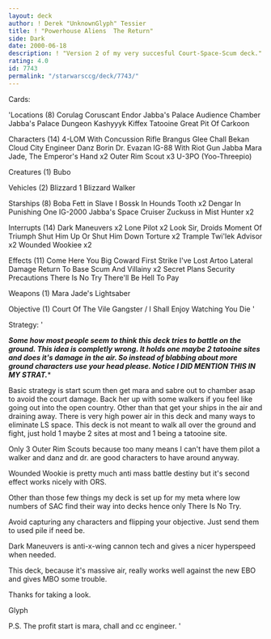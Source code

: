 ```yaml
---
layout: deck
author: ! Derek "UnknownGlyph" Tessier
title: ! "Powerhouse Aliens  The Return"
side: Dark
date: 2000-06-18
description: ! "Version 2 of my very succesful Court-Space-Scum deck."
rating: 4.0
id: 7743
permalink: "/starwarsccg/deck/7743/"
---
```

Cards: 

'Locations (8)
Corulag
Coruscant
Endor
Jabba's Palace Audience Chamber
Jabba's Palace Dungeon
Kashyyyk
Kiffex
Tatooine Great Pit Of Carkoon

Characters (14)
4-LOM With Concussion Rifle
Brangus Glee
Chall Bekan
Cloud City Engineer
Danz Borin
Dr. Evazan
IG-88 With Riot Gun
Jabba
Mara Jade, The Emperor's Hand	x2
Outer Rim Scout  x3
U-3PO (Yoo-Threepio)

Creatures (1)
Bubo

Vehicles (2)
Blizzard 1
Blizzard Walker

Starships (8)
Boba Fett in Slave I
Bossk In Hounds Tooth  x2
Dengar In Punishing One
IG-2000
Jabba's Space Cruiser
Zuckuss in Mist Hunter	x2

Interrupts (14)
Dark Maneuvers	x2
Lone Pilot  x2
Look Sir, Droids
Moment Of Triumph
Shut Him Up Or Shut Him Down
Torture  x2
Trample
Twi'lek Advisor  x2
Wounded Wookiee  x2

Effects (11)
Come Here You Big Coward
First Strike
I've Lost Artoo
Lateral Damage
Return To Base
Scum And Villainy  x2
Secret Plans
Security Precautions
There Is No Try
There'll Be Hell To Pay

Weapons (1)
Mara Jade's Lightsaber

Objective (1)
Court Of The Vile Gangster / I Shall Enjoy Watching You Die '

Strategy: '

***Some how most people seem to think this deck tries to battle on the ground.	This idea is completly wrong.  It holds one maybe 2 tatooine sites and does it's damage in the air.  So instead of blabbing about more ground characters use your head please.  Notice I DID MENTION THIS IN MY STRAT.****


Basic strategy is start scum then get mara and sabre out to chamber asap to avoid the court damage.  Back her up with some walkers if you feel like going out into the open country.  Other than that get your ships in the air and draining away.  There is very high power air in this deck and many ways to eliminate LS space.  This deck is not meant to walk all over the ground and fight, just hold 1 maybe 2 sites at most and 1 being a tatooine site.

Only 3 Outer Rim Scouts because too many means I can't have them pilot a walker and danz and dr. are good characters to have around anyway.

Wounded Wookie is pretty much anti mass battle destiny but it's second effect works nicely with ORS.

Other than those few things my deck is set up for my meta where low numbers of SAC find their way into decks hence only There Is No Try.

Avoid capturing any characters and flipping your objective.  Just send them to used pile if need be.

Dark Maneuvers is anti-x-wing cannon tech and gives a nicer hyperspeed when needed.

This deck, because it's massive air, really works well against the new EBO and gives MBO some trouble.

Thanks for taking a look.

Glyph

P.S.  The profit start is mara, chall and cc engineer.	'
